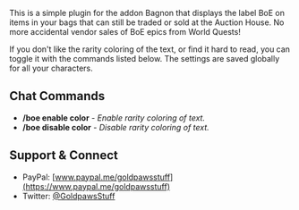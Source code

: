 This is a simple plugin for the addon Bagnon that displays the label BoE on items in your bags that can still be traded or sold at the Auction House. No more accidental vendor sales of BoE epics from World Quests! 

If you don't like the rarity coloring of the text, or find it hard to read, you can toggle it with the commands listed below. The settings are saved globally for all your characters.  

## **Chat Commands**
* **/boe enable color** _- Enable rarity coloring of text._  
* **/boe disable color** _- Disable rarity coloring of text._  

## **Support & Connect**
* PayPal: [www.paypal.me/goldpawsstuff](https://www.paypal.me/goldpawsstuff)  
* Twitter: [@GoldpawsStuff](https://twitter.com/goldpawsstuff)  
